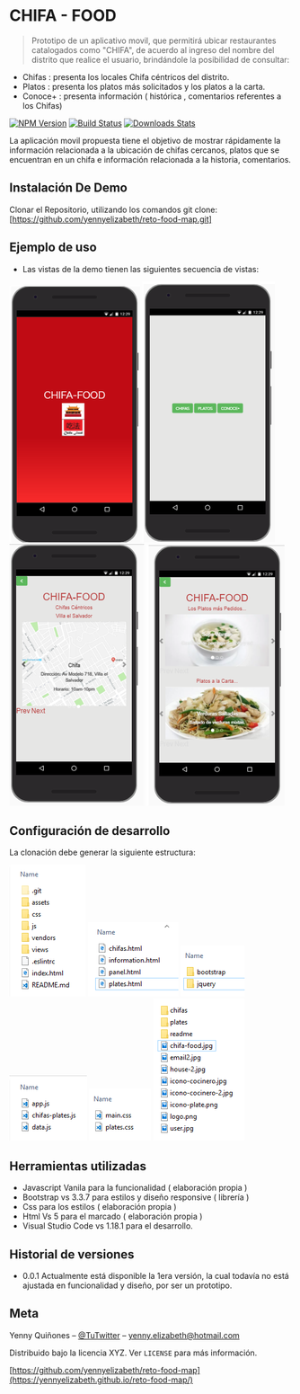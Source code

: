 # CHIFA - FOOD
> Prototipo de un aplicativo movil, que permitirá ubicar restaurantes catalogados como "CHIFA", de acuerdo
al ingreso del nombre del distrito que realice el usuario, brindándole la posibilidad de consultar: 
- Chifas : presenta los locales Chifa céntricos del distrito.
- Platos : presenta los platos más solicitados y los platos a la carta.
- Conoce+ : presenta información ( histórica , comentarios referentes a los Chifas)

[![NPM Version][npm-image]][npm-url]
[![Build Status][travis-image]][travis-url]
[![Downloads Stats][npm-downloads]][npm-url]

La aplicación movil propuesta tiene el objetivo de mostrar rápidamente la información relacionada a la
ubicación de chifas cercanos, platos que se encuentran en un chifa e información relacionada a la historia,
comentarios.


## Instalación De Demo

Clonar el Repositorio, utilizando los comandos git clone: [https://github.com/yennyelizabeth/reto-food-map.git]

## Ejemplo de uso

- Las vistas de la demo tienen las siguientes secuencia de vistas:

![Inicio](assets/img/readme/img-index.png)
![Inicio](assets/img/readme/img-panel.png)
![Inicio](assets/img/readme/img-chifas.png)
![Inicio](assets/img/readme/img-plates.png)


## Configuración de desarrollo

La clonación debe generar la siguiente estructura:

![Inicio](assets/img/readme/directorio.png)
![Inicio](assets/img/readme/views.png)
![Inicio](assets/img/readme/vendor.png)
![Inicio](assets/img/readme/js.png)
![Inicio](assets/img/readme/css.png)
![Inicio](assets/img/readme/img.png)

## Herramientas utilizadas

* Javascript Vanila para la funcionalidad ( elaboración propia )
* Bootstrap vs 3.3.7 para estilos y diseño responsive ( librería )
* Css para los estilos ( elaboración propia )
* Html Vs 5 para el marcado ( elaboración propia )
* Visual Studio Code vs 1.18.1 para el desarrollo.

## Historial de versiones

* 0.0.1 Actualmente está disponible la 1era versión, la cual todavía no está ajustada en 
funcionalidad y diseño, por ser un prototipo.

## Meta

Yenny Quiñones – [@TuTwitter](https://twitter.com/dbader_org) – yenny.elizabeth@hotmail.com

Distribuido bajo la licencia XYZ. Ver ``LICENSE`` para más información.

[https://github.com/yennyelizabeth/reto-food-map](https://yennyelizabeth.github.io/reto-food-map/)

[npm-image]: https://img.shields.io/npm/v/datadog-metrics.svg?style=flat-square
[npm-url]: https://npmjs.org/package/datadog-metrics
[npm-downloads]: https://img.shields.io/npm/dm/datadog-metrics.svg?style=flat-square
[travis-image]: https://img.shields.io/travis/dbader/node-datadog-metrics/master.svg?style=flat-square
[travis-url]: https://travis-ci.org/dbader/node-datadog-metrics
